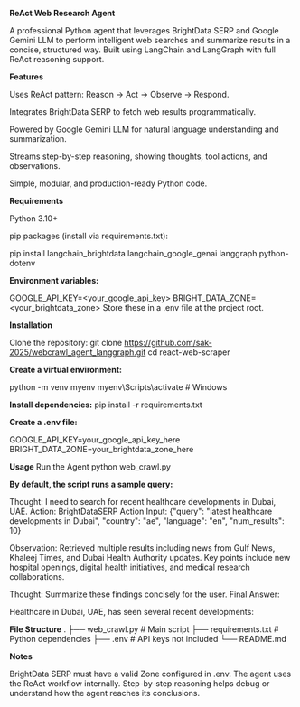 **ReAct Web Research Agent**

A professional Python agent that leverages BrightData SERP and Google Gemini LLM to perform intelligent web searches and summarize results in a concise, structured way. Built using LangChain and LangGraph with full ReAct reasoning support.

**Features**

Uses ReAct pattern: Reason → Act → Observe → Respond.

Integrates BrightData SERP to fetch web results programmatically.

Powered by Google Gemini LLM for natural language understanding and summarization.

Streams step-by-step reasoning, showing thoughts, tool actions, and observations.

Simple, modular, and production-ready Python code.


**Requirements**

Python 3.10+

pip packages (install via requirements.txt):

pip install langchain_brightdata langchain_google_genai langgraph python-dotenv


**Environment variables:**

GOOGLE_API_KEY=<your_google_api_key>
BRIGHT_DATA_ZONE=<your_brightdata_zone>
Store these in a .env file at the project root.

**Installation**

Clone the repository:
git clone https://github.com/sak-2025/webcrawl_agent_langgraph.git
cd react-web-scraper


**Create a virtual environment:**

python -m venv myenv
myenv\Scripts\activate     # Windows


**Install dependencies:**
pip install -r requirements.txt

**Create a .env file:**

GOOGLE_API_KEY=your_google_api_key_here
BRIGHT_DATA_ZONE=your_brightdata_zone_here

**Usage**
Run the Agent
python web_crawl.py


**By default, the script runs a sample query:**

Thought: I need to search for recent healthcare developments in Dubai, UAE.
Action: BrightDataSERP
Action Input: {"query": "latest healthcare developments in Dubai", "country": "ae", "language": "en", "num_results": 10}

Observation: Retrieved multiple results including news from Gulf News, Khaleej Times, and Dubai Health Authority updates. Key points include new hospital openings, digital health initiatives, and medical research collaborations.

Thought: Summarize these findings concisely for the user.
Final Answer:

Healthcare in Dubai, UAE, has seen several recent developments:

**File Structure**
.
├── web_crawl.py        # Main script
├── requirements.txt    # Python dependencies
├── .env                # API keys not included
└── README.md

**Notes**

BrightData SERP must have a valid Zone configured in .env.
The agent  uses the ReAct workflow internally.
Step-by-step reasoning helps debug or understand how the agent reaches its conclusions.
